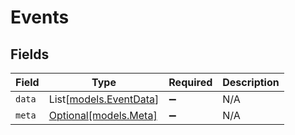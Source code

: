 # Events


## Fields

| Field                                            | Type                                             | Required                                         | Description                                      |
| ------------------------------------------------ | ------------------------------------------------ | ------------------------------------------------ | ------------------------------------------------ |
| `data`                                           | List[[models.EventData](../models/eventdata.md)] | :heavy_minus_sign:                               | N/A                                              |
| `meta`                                           | [Optional[models.Meta]](../models/meta.md)       | :heavy_minus_sign:                               | N/A                                              |